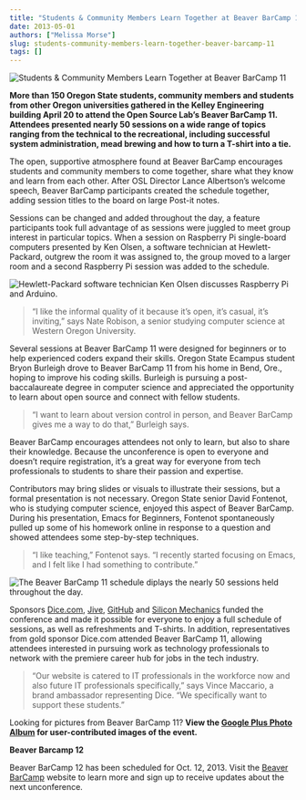 ```yaml
---
title: "Students & Community Members Learn Together at Beaver BarCamp 11"
date: 2013-05-01
authors: ["Melissa Morse"]
slug: students-community-members-learn-together-beaver-barcamp-11
tags: []
---
```


![Students & Community Members Learn Together at Beaver BarCamp 11](</images/BeaverBarcamp11-2(1).JPG#blog>)

**More than 150 Oregon State students, community members and students from other Oregon universities gathered in the
Kelley Engineering building April 20 to attend the Open Source Lab’s Beaver BarCamp 11. Attendees presented nearly 50
sessions on a wide range of topics ranging from the technical to the recreational, including successful system
administration, mead brewing and how to turn a T-shirt into a tie.**

The open, supportive atmosphere found at Beaver BarCamp encourages students and community members to come together,
share what they know and learn from each other. After OSL Director Lance Albertson’s welcome speech, Beaver BarCamp
participants created the schedule together, adding session titles to the board on large Post-it notes.

Sessions can be changed and added throughout the day, a feature participants took full advantage of as sessions were
juggled to meet group interest in particular topics. When a session on Raspberry Pi single-board computers presented by
Ken Olsen, a software technician at Hewlett-Packard, outgrew the room it was assigned to, the group moved to a larger
room and a second Raspberry Pi session was added to the schedule.

![Hewlett-Packard software technician Ken Olsen discusses Raspberry Pi and Arduino.](</images/BeaverBarcamp11-3(1).JPG>)

> “I like the informal quality of it because it’s open, it’s casual, it’s inviting,” says Nate Robison, a senior
> studying computer science at Western Oregon University.

Several sessions at Beaver BarCamp 11 were designed for beginners or to help experienced coders expand their skills.
Oregon State Ecampus student Bryon Burleigh drove to Beaver BarCamp 11 from his home in Bend, Ore., hoping to improve
his coding skills. Burleigh is pursuing a post-baccalaureate degree in computer science and appreciated the opportunity
to learn about open source and connect with fellow students.

> “I want to learn about version control in person, and Beaver BarCamp gives me a way to do that,” Burleigh says.

Beaver BarCamp encourages attendees not only to learn, but also to share their knowledge. Because the unconference is
open to everyone and doesn’t require registration, it’s a great way for everyone from tech professionals to students to
share their passion and expertise.

Contributors may bring slides or visuals to illustrate their sessions, but a formal presentation is not necessary.
Oregon State senior David Fontenot, who is studying computer science, enjoyed this aspect of Beaver BarCamp. During his
presentation, Emacs for Beginners, Fontenot spontaneously pulled up some of his homework online in response to a
question and showed attendees some step-by-step techniques.

> “I like teaching,” Fontenot says. “I recently started focusing on Emacs, and I felt like I had something to
> contribute.”

![The Beaver BarCamp 11 schedule diplays the nearly 50 sessions held throughout the day.](</images/BeaverBarcamp11-1(1).JPG>)

Sponsors [Dice.com](http://dice.com/), [Jive](http://www.jivesoftware.com/), [GitHub](http://github.com/) and
[Silicon Mechanics](http://www.siliconmechanics.com/) funded the conference and made it possible for everyone to enjoy a
full schedule of sessions, as well as refreshments and T-shirts. In addition, representatives from gold sponsor Dice.com
attended Beaver BarCamp 11, allowing attendees interested in pursuing work as technology professionals to network with
the premiere career hub for jobs in the tech industry.

> “Our website is catered to IT professionals in the workforce now and also future IT professionals specifically,” says
> Vince Maccario, a brand ambassador representing Dice. “We specifically want to support these students.”

Looking for pictures from Beaver BarCamp 11? **View the
[Google Plus Photo Album](https://plus.google.com/photos/107361178205293595706/albums/5873077749428585489) for
user-contributed images of the event.**

**Beaver Barcamp 12**

Beaver BarCamp 12 has been scheduled for Oct. 12, 2013. Visit the [Beaver BarCamp](http://beaverbarcamp.org/) website to
learn more and sign up to receive updates about the next unconference.
